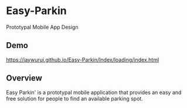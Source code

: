 # Easy-Parkin

Prototypal Mobile App Design

## Demo

https://jaywurui.github.io/Easy-Parkin/Index/loading/index.html

## Overview

Easy Parkin' is a prototypal mobile application that provides an easy and free solution for people to find an available parking spot.

